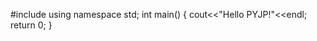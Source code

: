 #include<iostream>
using namespace std;
int main()
{
    cout<<"Hello PYJP!"<<endl;
    return 0;
}
